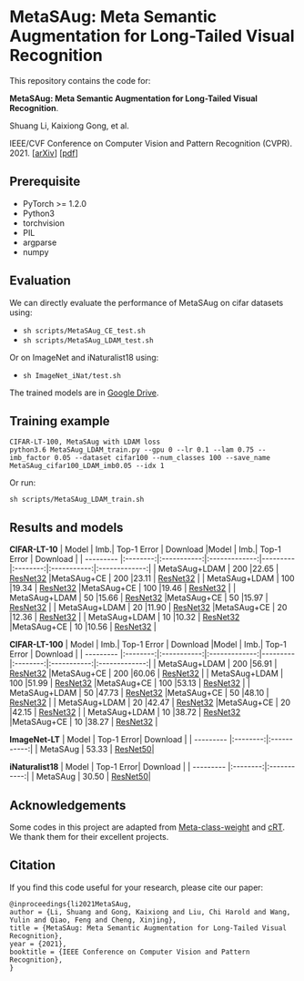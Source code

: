 # MetaSAug: Meta Semantic Augmentation for Long-Tailed Visual Recognition

This repository contains the code for:

**MetaSAug: Meta Semantic Augmentation for Long-Tailed Visual Recognition**.

Shuang Li, Kaixiong Gong, et al.

IEEE/CVF Conference on Computer Vision and Pattern Recognition (CVPR). 2021. [[arXiv](https://arxiv.org/abs/2103.12579)]  [[pdf](https://openaccess.thecvf.com/content/CVPR2021/papers/Li_MetaSAug_Meta_Semantic_Augmentation_for_Long-Tailed_Visual_Recognition_CVPR_2021_paper.pdf)]

## Prerequisite

- PyTorch >= 1.2.0
- Python3
- torchvision
- PIL
- argparse
- numpy

## Evaluation

We can directly evaluate the performance of MetaSAug on cifar datasets using:

- `sh scripts/MetaSAug_CE_test.sh`
- `sh scripts/MetaSAug_LDAM_test.sh`

Or on ImageNet and iNaturalist18 using:

- `sh ImageNet_iNat/test.sh`

The trained models are in [Google Drive](https://drive.google.com/drive/folders/1YyE4RAniebDo8KyvdobcRfS0w5ZtMAQt?usp=sharing).

## Training example

```
CIFAR-LT-100, MetaSAug with LDAM loss
python3.6 MetaSAug_LDAM_train.py --gpu 0 --lr 0.1 --lam 0.75 --imb_factor 0.05 --dataset cifar100 --num_classes 100 --save_name MetaSAug_cifar100_LDAM_imb0.05 --idx 1
```

Or run:

```
sh scripts/MetaSAug_LDAM_train.sh
```

## Results and models
**CIFAR-LT-10**
|   Model   | Imb.| Top-1 Error |   Download    |Model   | Imb.| Top-1 Error |   Download    |
| --------- |:--------:|:-----------:|:-------------:|--------- |:--------:|:-----------:|:-------------:|
| MetaSAug+LDAM | 200  |22.65 | [ResNet32](https://drive.google.com/drive/folders/1eKGWDXBa1jqOBWXRUVks6iZOn2YhKkET?usp=sharing) |MetaSAug+CE | 200  |23.11 | [ResNet32](https://drive.google.com/drive/folders/1eKGWDXBa1jqOBWXRUVks6iZOn2YhKkET?usp=sharing) |
| MetaSAug+LDAM | 100  |19.34 | [ResNet32](https://drive.google.com/drive/folders/1eKGWDXBa1jqOBWXRUVks6iZOn2YhKkET?usp=sharing) |MetaSAug+CE | 100  |19.46 | [ResNet32](https://drive.google.com/drive/folders/1eKGWDXBa1jqOBWXRUVks6iZOn2YhKkET?usp=sharing) |
| MetaSAug+LDAM | 50   |15.66 | [ResNet32](https://drive.google.com/drive/folders/1eKGWDXBa1jqOBWXRUVks6iZOn2YhKkET?usp=sharing) |MetaSAug+CE | 50  |15.97 | [ResNet32](https://drive.google.com/drive/folders/1eKGWDXBa1jqOBWXRUVks6iZOn2YhKkET?usp=sharing) |
| MetaSAug+LDAM | 20   |11.90 | [ResNet32](https://drive.google.com/drive/folders/1eKGWDXBa1jqOBWXRUVks6iZOn2YhKkET?usp=sharing) |MetaSAug+CE | 20  |12.36 | [ResNet32](https://drive.google.com/drive/folders/1eKGWDXBa1jqOBWXRUVks6iZOn2YhKkET?usp=sharing) |
| MetaSAug+LDAM | 10   |10.32 | [ResNet32](https://drive.google.com/drive/folders/1eKGWDXBa1jqOBWXRUVks6iZOn2YhKkET?usp=sharing) |MetaSAug+CE | 10  |10.56 | [ResNet32](https://drive.google.com/drive/folders/1eKGWDXBa1jqOBWXRUVks6iZOn2YhKkET?usp=sharing) |

**CIFAR-LT-100**
|   Model   | Imb.| Top-1 Error |   Download    |Model   | Imb.| Top-1 Error |   Download    |
| --------- |:--------:|:-----------:|:-------------:|--------- |:--------:|:-----------:|:-------------:|
| MetaSAug+LDAM | 200  |56.91 | [ResNet32](https://drive.google.com/drive/folders/1eKGWDXBa1jqOBWXRUVks6iZOn2YhKkET?usp=sharing) |MetaSAug+CE | 200  |60.06 | [ResNet32](https://drive.google.com/drive/folders/1eKGWDXBa1jqOBWXRUVks6iZOn2YhKkET?usp=sharing) |
| MetaSAug+LDAM | 100  |51.99 | [ResNet32](https://drive.google.com/drive/folders/1eKGWDXBa1jqOBWXRUVks6iZOn2YhKkET?usp=sharing) |MetaSAug+CE | 100  |53.13 | [ResNet32](https://drive.google.com/drive/folders/1eKGWDXBa1jqOBWXRUVks6iZOn2YhKkET?usp=sharing) |
| MetaSAug+LDAM | 50   |47.73 | [ResNet32](https://drive.google.com/drive/folders/1eKGWDXBa1jqOBWXRUVks6iZOn2YhKkET?usp=sharing) |MetaSAug+CE | 50  |48.10 | [ResNet32](https://drive.google.com/drive/folders/1eKGWDXBa1jqOBWXRUVks6iZOn2YhKkET?usp=sharing) |
| MetaSAug+LDAM | 20   |42.47 | [ResNet32](https://drive.google.com/drive/folders/1eKGWDXBa1jqOBWXRUVks6iZOn2YhKkET?usp=sharing) |MetaSAug+CE | 20  |42.15 | [ResNet32](https://drive.google.com/drive/folders/1eKGWDXBa1jqOBWXRUVks6iZOn2YhKkET?usp=sharing) |
| MetaSAug+LDAM | 10   |38.72 | [ResNet32](https://drive.google.com/drive/folders/1eKGWDXBa1jqOBWXRUVks6iZOn2YhKkET?usp=sharing) |MetaSAug+CE | 10  |38.27 | [ResNet32](https://drive.google.com/drive/folders/1eKGWDXBa1jqOBWXRUVks6iZOn2YhKkET?usp=sharing) |

**ImageNet-LT**
| Model | Top-1 Error| Download |
| --------- |:--------:|:-----------:|
| MetaSAug |  53.33  | [ResNet50](https://drive.google.com/drive/folders/1HuaMsPCcR4DV1Tev9dHxd4BGU7mxJuqZ?usp=sharing)|

**iNaturalist18**
| Model | Top-1 Error| Download |
| --------- |:--------:|:-----------:|
| MetaSAug |  30.50  | [ResNet50](https://drive.google.com/drive/folders/1yQDFKDQmgxWArHNc9kvEPxMPcs2mXa6O?usp=sharing)|

## Acknowledgements
Some codes in this project are adapted from [Meta-class-weight](https://github.com/abdullahjamal/Longtail_DA) and [cRT](https://github.com/facebookresearch/classifier-balancing). We thank them for their excellent projects.

## Citation
If you find this code useful for your research, please cite our paper:
```
@inproceedings{li2021MetaSAug,
author = {Li, Shuang and Gong, Kaixiong and Liu, Chi Harold and Wang, Yulin and Qiao, Feng and Cheng, Xinjing},
title = {MetaSAug: Meta Semantic Augmentation for Long-Tailed Visual Recognition},
year = {2021},
booktitle = {IEEE Conference on Computer Vision and Pattern Recognition},
}
```


